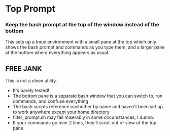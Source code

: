 # Top Prompt

### Keep the bash prompt at the top of the window instead of the bottom

This sets up a tmux environment with a small pane at the top which only shows the bash prompt and commands as you type them, and a larger pane at the bottom where everything appears as usual.  

## FREE JANK

This is not a clean utility.  

- It's barely tested!
- The bottom pane is a separate bash window that you can switch to, run commands, and confuse everything
- The bash scripts reference eachother by name and haven't been set up to work anywhere except your home directory
- filter_prompt.sh may fail miserably in some circumstances, I dunno.  
- If your commands go over 2 lines, they'll scroll out of view of the top pane.  